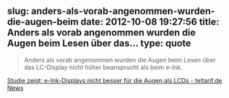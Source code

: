 slug: anders-als-vorab-angenommen-wurden-die-augen-beim
date: 2012-10-08 19:27:56
title: Anders als vorab angenommen wurden die Augen beim Lesen über das...
type: quote
---

> Anders als vorab angenommen wurden die Augen beim Lesen über das LC-Display nicht höher beansprucht als beim e-Ink.

[Studie zeigt: e-Ink-Displays nicht besser für die Augen als LCDs - teltarif.de News](http://www.teltarif.de/e-ink-lcd-sony-reader-apple-ipad-augen-untersuchung/news/48435.html)
